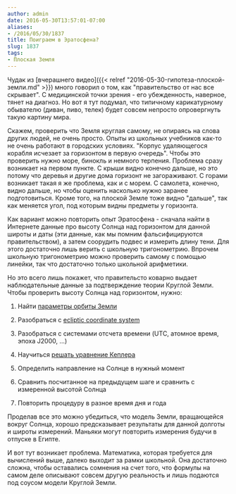 ```yaml
---
author: admin
date: 2016-05-30T13:57:01-07:00
aliases:
- /2016/05/30/1837
title: Поиграем в Эратосфена?
slug: 1837
tags:
- Плоская Земля
---
```


Чудак из [вчерашнего видео]({{< relref "2016-05-30-гипотеза-плоской-земли.md" >}}) много говорил о том, как "правительство от нас все скрывает". С медицинской точки зрения - его убежденность, наверное, тянет на диагноз. Но вот я тут подумал, что типичному карикатурному обывателю (диван, пиво, телек) будет совсем непросто опровергнуть такую картину мира.

Скажем, проверить что Земля круглая самому, не опираясь на слова других людей, не очень просто. Опыты из школьных учебников как-то не очень работают в городских условиях. "Корпус удаляющегося корабля исчезает за горизонтом в первую очередь". Чтобы это проверить нужно море, бинокль и немного терпения. Проблема сразу возникает на первом пункте. С крыши видно конечно дальше, но это потому что деревья и другие дома горизонт не загораживают. С горами возникает такая я же проблема, как и с морем. С самолета, конечно, видно дальше, но чтобы оценить насколько нужно заранее подготовиться. Кроме того, на плоской Земле тоже видно "дальше", так как меняется угол, под которым видны предметы у горизонта.

<!--more-->

Как вариант можно повторить опыт Эратосфена - сначала найти в Интернете данные про высоту Солнца над горизонтом для данной широты и даты (эти данные, как мы помним фальсифицируются правительством), а затем соорудить подвес и измерить длину тени. Для этого достаточно лишь верить с школьную тригонометрию. Впрочем школьную тригонометрию можно проверить самому с помощью линейки, так что достаточно только школьной арифметики. 

Но это всего лишь покажет, что правительсто коварно выдает наблюдательные данные за подтверждение теории Круглой Земли. Чтобы проверить высоту Солнца над горизонтом, нужно:

  1. Найти [параметры орбиты Земли](ftp://ssd.jpl.nasa.gov/pub/eph/planets/ioms/ExplSupplChap8.pdf)

  2. Разобраться с [ecliptic coordinate system](https://en.wikipedia.org/wiki/Ecliptic_coordinate_system)

  3. Разобраться с системами отсчета времени (UTC, атомное время, эпоха J2000, ...)

  4. Научиться [решать уравнение Кеплера](http://ntrs.nasa.gov/archive/nasa/casi.ntrs.nasa.gov/19720016564.pdf)

  5. Определить направление на Солнце в нужный момент

  6. Сравнить посчитанное на предыдущем шаге и сравнить с измеренной высотой Солнца

  7. Повторить процедуру в разное время дня и года

Проделав все это можно убедиться, что модель Земли, вращающейся вокруг Солнца, хорошо предсказывает результаты для данной долготы и широты измерений. Маньяки могут повторить измерения будучи в отпуске в Египте.

И вот тут возникает проблема. Математика, которая требуется для вычислений выше, далеко выходит за рамки школьной. Она достаточно сложна, чтобы оставались сомнения на счет того, что формулы на самом деле описывают совсем другую реальность и лишь подаются под соусом модели Круглой Земли.
